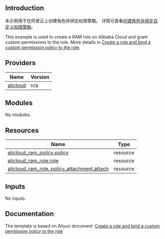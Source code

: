 ## Introduction

<!-- DOCS_DESCRIPTION_CN -->
本示例用于在阿里云上创建角色并绑定权限策略。
详情可查看[创建角色并绑定自定义权限策略](https://help.aliyun.com/document_detail/145530.html)。
<!-- DOCS_DESCRIPTION_CN -->

<!-- DOCS_DESCRIPTION_EN -->
This example is used to create a RAM role on Alibaba Cloud and grant custom permissions to the role.
More details in [Create a role and bind a custom permission policy to the role](https://help.aliyun.com/document_detail/145530.html).
<!-- DOCS_DESCRIPTION_EN -->

<!-- BEGIN_TF_DOCS -->
## Providers

| Name | Version |
|------|---------|
| <a name="provider_alicloud"></a> [alicloud](#provider\_alicloud) | n/a |

## Modules

No modules.

## Resources

| Name | Type |
|------|------|
| [alicloud_ram_policy.policy](https://registry.terraform.io/providers/aliyun/alicloud/latest/docs/resources/ram_policy) | resource |
| [alicloud_ram_role.role](https://registry.terraform.io/providers/aliyun/alicloud/latest/docs/resources/ram_role) | resource |
| [alicloud_ram_role_policy_attachment.attach](https://registry.terraform.io/providers/aliyun/alicloud/latest/docs/resources/ram_role_policy_attachment) | resource |

## Inputs

No inputs.
<!-- END_TF_DOCS -->
## Documentation
<!-- docs-link -->

The template is based on Aliyun document: [Create a role and bind a custom permission policy to the role](https://help.aliyun.com/document_detail/145530.html)

<!-- docs-link -->
